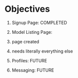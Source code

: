 # Objectives

1. Signup Page: COMPLETED

2. Model Listing Page:
  1. page created
  2. needs literally everything else

3. Profiles: FUTURE

4. Messaging: FUTURE
